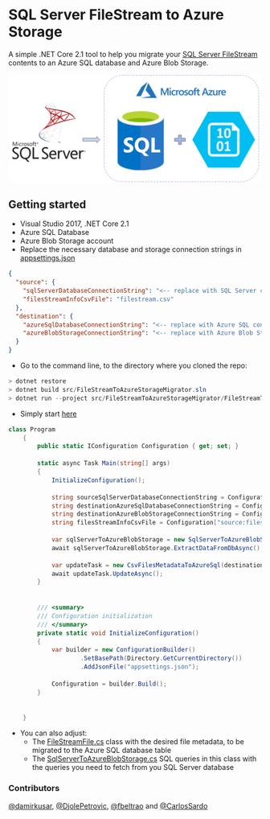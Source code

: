 # SQL Server FileStream to Azure Storage
A simple .NET Core 2.1 tool to help you migrate your [SQL Server FileStream](https://docs.microsoft.com/en-us/sql/relational-databases/blob/filestream-sql-server?view=sql-server-2017) contents to an Azure SQL database and Azure Blob Storage.

![](./images/sql-filestream-to-storage-migration.png "SQL Server FileStream to Azure Storage")

## Getting started
- Visual Studio 2017, .NET Core 2.1
- Azure SQL Database
- Azure Blob Storage account
- Replace the necessary database and storage connection strings in [appsettings.json](src/FileStreamToAzureStorageMigrator/appsettings.json)

```json
{
  "source": {
    "sqlServerDatabaseConnectionString": "<-- replace with SQL Server connection string -->",
    "filesStreamInfoCsvFile": "filestream.csv"
  },
  "destination": {
    "azureSqlDatabaseConnectionString": "<-- replace with Azure SQL connection string -->",
    "azureBlobStorageConnectionString": "<-- replace with Azure Blob Storage connection string -->"
  }
}
```
- Go to the command line, to the directory where you cloned the repo:
```csharp
> dotnet restore
> dotnet build src/FileStreamToAzureStorageMigrator.sln
> dotnet run --project src/FileStreamToAzureStorageMigrator/FileStreamToAzureStorageMigrator.csproj
```

- Simply start [here](/src/FileStreamToAzureStorageMigrator/Program.cs) 
```csharp
class Program
    {
        public static IConfiguration Configuration { get; set; }
       
        static async Task Main(string[] args)
        {
            InitializeConfiguration();

            string sourceSqlServerDatabaseConnectionString = Configuration["source:sqlServerDatabaseConnectionString"];
            string destinationAzureSqlDatabaseConnectionString = Configuration["destination:azureSqlDatabaseConnectionString"];
            string destinationAzureBlobStorageConnectionString = Configuration["destination:azureBlobStorageConnectionString"];
            string filesStreamInfoCsvFile = Configuration["source:filesStreamInfoCsvFile"];

            var sqlServerToAzureBlobStorage = new SqlServerToAzureBlobStorage(sourceSqlServerDatabaseConnectionString, destinationAzureBlobStorageConnectionString, filesStreamInfoCsvFile);
            await sqlServerToAzureBlobStorage.ExtractDataFromDbAsync();

            var updateTask = new CsvFilesMetadataToAzureSql(destinationAzureSqlDatabaseConnectionString, filesStreamInfoCsvFile);
            await updateTask.UpdateAsync();
        }


        /// <summary>
        /// Configuration initialization
        /// </summary>
        private static void InitializeConfiguration()
        {
            var builder = new ConfigurationBuilder()
                    .SetBasePath(Directory.GetCurrentDirectory())
                    .AddJsonFile("appsettings.json");

            Configuration = builder.Build();
        }


    }
```

- You can also adjust:
  - The [FileStreamFile.cs](/src/FileStreamToAzureStorageMigrator/FileStreamFile.cs) class with the desired file metadata, to be migrated to the Azure SQL database table 
  - The [SqlServerToAzureBlobStorage.cs](/src/FileStreamToAzureStorageMigrator/SqlServerToAzureBlobStorage.cs) SQL queries in this class with the queries you need to fetch from you SQL Server database
  
### Contributors
[@damirkusar](https://github.com/damirkusar), [@DjolePetrovic](https://github.com/DjolePetrovic), [@fbeltrao](https://github.com/fbeltrao) and [@CarlosSardo](https://github.com/carlossardo)
